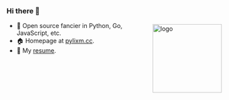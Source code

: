 ### Hi there 👋

<img src="https://github-readme-stats.vercel.app/api?username=pylixm&show_icons=true" alt="logo" height="160" align="right" style="margin: 5px; margin-bottom: 20px;" />

- 🌱 Open source fancier in Python, Go, JavaScript, etc.
- 🏠 Homepage at [pylixm.cc](https://pylixm.cc).
- 💬 My [resume](https://pylixm.cc/about).


<!--
**pylixm/pylixm** is a ✨ _special_ ✨ repository because its `README.md` (this file) appears on your GitHub profile.

Here are some ideas to get you started:

- 🔭 I’m currently working on ...
- 🌱 I’m currently learning ...
- 👯 I’m looking to collaborate on ...
- 🤔 I’m looking for help with ...
- 💬 Ask me about ...
- 📫 How to reach me: ...
- 😄 Pronouns: ...
- ⚡ Fun fact: ...
-->
